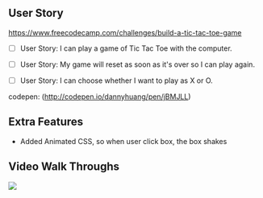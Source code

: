 ## User Story

https://www.freecodecamp.com/challenges/build-a-tic-tac-toe-game

- [ ] User Story: I can play a game of Tic Tac Toe with the computer.

- [ ] User Story: My game will reset as soon as it's over so I can play again.

- [ ] User Story: I can choose whether I want to play as X or O.

codepen: (http://codepen.io/dannyhuang/pen/jBMJLL)

## Extra Features

- Added Animated CSS, so when user click box, the box shakes

## Video Walk Throughs
![](https://github.com/kuanhsuh/jsTicTacToe/blob/master/demo.gif)
